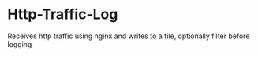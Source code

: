 # Http-Traffic-Log
Receives http traffic using nginx and writes to a file, optionally filter before logging
